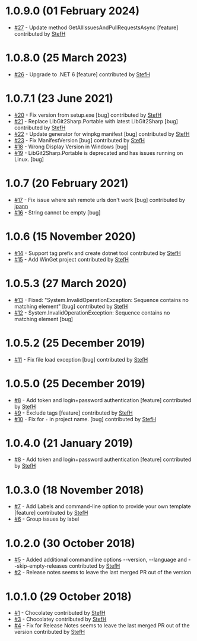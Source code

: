 # 1.0.9.0 (01 February 2024)
- [#27](https://github.com/StefH/GitHubReleaseNotes/pull/27) - Update method GetAllIssuesAndPullRequestsAsync [feature] contributed by [StefH](https://github.com/StefH)

# 1.0.8.0 (25 March 2023)
- [#26](https://github.com/StefH/GitHubReleaseNotes/pull/26) - Upgrade to .NET 6 [feature] contributed by [StefH](https://github.com/StefH)

# 1.0.7.1 (23 June 2021)
- [#20](https://github.com/StefH/GitHubReleaseNotes/pull/20) - Fix version from setup.exe [bug] contributed by [StefH](https://github.com/StefH)
- [#21](https://github.com/StefH/GitHubReleaseNotes/pull/21) - Replace LibGit2Sharp.Portable with latest LibGit2Sharp [bug] contributed by [StefH](https://github.com/StefH)
- [#22](https://github.com/StefH/GitHubReleaseNotes/pull/22) - Update generator for winpkg manifest [bug] contributed by [StefH](https://github.com/StefH)
- [#23](https://github.com/StefH/GitHubReleaseNotes/pull/23) - Fix ManifestVersion [bug] contributed by [StefH](https://github.com/StefH)
- [#18](https://github.com/StefH/GitHubReleaseNotes/issues/18) - Wrong Display Version in Windows [bug]
- [#19](https://github.com/StefH/GitHubReleaseNotes/issues/19) - LibGit2Sharp.Portable is deprecated and has issues running on Linux. [bug]

# 1.0.7 (20 February 2021)
- [#17](https://github.com/StefH/GitHubReleaseNotes/pull/17) - Fix issue where ssh remote urls don't work [bug] contributed by [jpann](https://github.com/jpann)
- [#16](https://github.com/StefH/GitHubReleaseNotes/issues/16) - String cannot be empty [bug]

# 1.0.6 (15 November 2020)
- [#14](https://github.com/StefH/GitHubReleaseNotes/pull/14) - Support tag prefix and create dotnet tool contributed by [StefH](https://github.com/StefH)
- [#15](https://github.com/StefH/GitHubReleaseNotes/pull/15) - Add WinGet project contributed by [StefH](https://github.com/StefH)

# 1.0.5.3 (27 March 2020)
- [#13](https://github.com/StefH/GitHubReleaseNotes/pull/13) - Fixed: &quot;System.InvalidOperationException: Sequence contains no matching element&quot; [bug] contributed by [StefH](https://github.com/StefH)
- [#12](https://github.com/StefH/GitHubReleaseNotes/issues/12) - System.InvalidOperationException: Sequence contains no matching element [bug]

# 1.0.5.2 (25 December 2019)
- [#11](https://github.com/StefH/GitHubReleaseNotes/pull/11) - Fix file load exception [bug] contributed by [StefH](https://github.com/StefH)

# 1.0.5.0 (25 December 2019)
- [#8](https://github.com/StefH/GitHubReleaseNotes/pull/8) - Add token and login+password authentication [feature] contributed by [StefH](https://github.com/StefH)
- [#9](https://github.com/StefH/GitHubReleaseNotes/pull/9) - Exclude tags [feature] contributed by [StefH](https://github.com/StefH)
- [#10](https://github.com/StefH/GitHubReleaseNotes/pull/10) - Fix for `-` in project name. [bug] contributed by [StefH](https://github.com/StefH)

# 1.0.4.0 (21 January 2019)
- [#8](https://github.com/StefH/GitHubReleaseNotes/pull/8) - Add token and login+password authentication [feature] contributed by [StefH](https://github.com/StefH)

# 1.0.3.0 (18 November 2018)
- [#7](https://github.com/StefH/GitHubReleaseNotes/pull/7) - Add Labels and command-line option to provide your own template [feature] contributed by [StefH](https://github.com/StefH)
- [#6](https://github.com/StefH/GitHubReleaseNotes/issues/6) - Group issues by label

# 1.0.2.0 (30 October 2018)
- [#5](https://github.com/StefH/GitHubReleaseNotes/pull/5) - Added additional commandline options --version, --language and --skip-empty-releases contributed by [StefH](https://github.com/StefH)
- [#2](https://github.com/StefH/GitHubReleaseNotes/issues/2) - Release notes seems to leave the last merged PR out of the version

# 1.0.1.0 (29 October 2018)
- [#1](https://github.com/StefH/GitHubReleaseNotes/pull/1) - Chocolatey contributed by [StefH](https://github.com/StefH)
- [#3](https://github.com/StefH/GitHubReleaseNotes/pull/3) - Chocolatey contributed by [StefH](https://github.com/StefH)
- [#4](https://github.com/StefH/GitHubReleaseNotes/pull/4) - Fix for Release Notes seems to leave the last merged PR out of the version contributed by [StefH](https://github.com/StefH)

